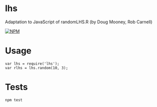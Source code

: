 lhs
===

Adaptation to JavaScript of randomLHS.R (by Doug Mooney, Rob Carnell)

[![NPM](https://nodei.co/npm/lhs.png)](https://nodei.co/npm/lhs/)

Usage
=====


    var lhs = require('lhs');
    var rlhs = lhs.random(10, 3);

Tests
=====

    npm test



